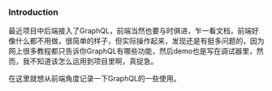 ### Introduction
最近项目中后端接入了GraphQL，前端当然也要与时俱进，乍一看文档，前端好像什么都不用做，很简单的样子，但实际操作起来，发现还是有挺多问题的，因为网上很多教程都只告诉你GraphQL有哪些功能，然后demo也是写在调试器里，然而，我不知道该怎么运用到项目里啊，真捉急。

在这里就想从前端角度记录一下GraphQL的一些使用。